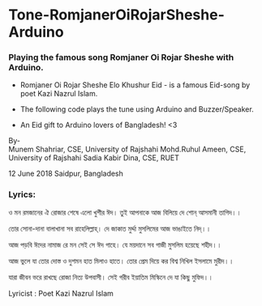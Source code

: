 # Tone-RomjanerOiRojarSheshe-Arduino
### Playing the famous song Romjaner Oi Rojar Sheshe with Arduino.

 * Romjaner Oi Rojar Sheshe Elo Khushur Eid - is a famous Eid-song by poet Kazi Nazrul Islam.
 * The following code plays the tune using Arduino and Buzzer/Speaker. 
  
 * An Eid gift to Arduino lovers of Bangladesh! <3 
  
 By-  
  Munem Shahriar,   CSE, University of Rajshahi
  Mohd.Ruhul Ameen, CSE, University of Rajshahi
  Sadia Kabir Dina, CSE, RUET
    
 12 June 2018
 Saidpur, Bangladesh
 

### Lyrics:
ও মন রমজানের ঐ রোজার শেষে এলো খুশীর ঈদ।
তুই আপনাকে আজ বিলিয়ে দে শোন্‌ আসমানী তাগিদ।।

তোর সোনা-দানা বালাখানা সব রাহেলিল্লাহ্‌।
দে জাকাত মুর্দ্দা মুসলিমের আজ ভাঙাইতে নিদ্‌।।

আজ পড়বি ঈদের নামাজ রে মন সেই সে ঈদ গাহে।
যে ময়দানে সব গাজী মুসলিম হয়েছে শহীদ।।

আজ ভুলে যা তোর দোস্ত ও দুশমন হাত মিলাও হাতে।
তোর প্রেম দিয়ে কর বিশ্ব নিখিল ইসলামে মুরীদ।।

যারা জীবন ভরে রাখছে রোজা নিত্য উপবাসী।
সেই গরীব ইয়াতিম মিস্কিনে দে যা কিছু মুফিদ।।

Lyricist : Poet Kazi Nazrul Islam
 

